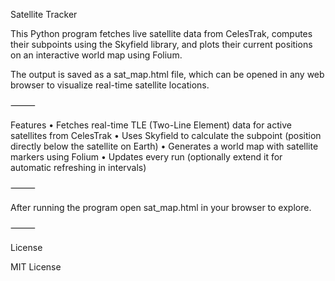 Satellite Tracker

This Python program fetches live satellite data from CelesTrak, computes their subpoints using the Skyfield library, and plots their current positions on an interactive world map using Folium.

The output is saved as a sat_map.html file, which can be opened in any web browser to visualize real-time satellite locations.

⸻

Features
	•	Fetches real-time TLE (Two-Line Element) data for active satellites from CelesTrak
	•	Uses Skyfield to calculate the subpoint (position directly below the satellite on Earth)
	•	Generates a world map with satellite markers using Folium
	•	Updates every run (optionally extend it for automatic refreshing in intervals)

⸻

After running the program open sat_map.html in your browser to explore.

⸻

License

MIT License
